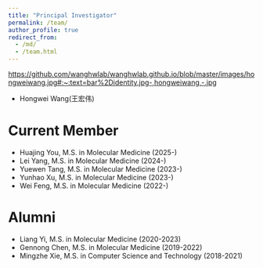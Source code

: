 ```yaml
---
title: "Principal Investigator"
permalink: /team/
author_profile: true
redirect_from: 
  - /md/
  - /team.html
---
```




https://github.com/wanghwlab/wanghwlab.github.io/blob/master/images/hongweiwang.jpg#:~:text=bar%2Didentity.jpg-,hongweiwang,-.jpg
* Hongwei Wang(王宏伟)

Current Member
======
* Huajing You, M.S. in Molecular Medicine (2025-)
* Lei Yang, M.S. in Molecular Medicine (2024-)
* Yuewen Tang, M.S. in Molecular Medicine (2023-)
* Yunhao Xu, M.S. in Molecular Medicine (2023-)
* Wei Feng, M.S. in Molecular Medicine (2022-)

Alumni
======
* Liang Yi, M.S. in Molecular Medicine (2020-2023)
* Gennong Chen, M.S. in Molecular Medicine (2019-2022)
* Mingzhe Xie, M.S. in Computer Science and Technology (2018-2021)
 




